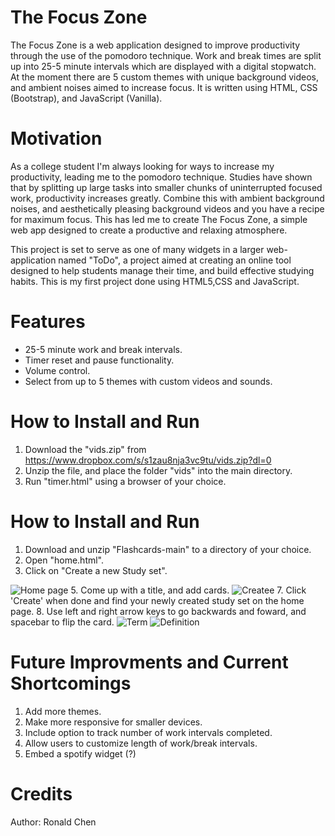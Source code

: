 # The Focus Zone
The Focus Zone is a web application designed to improve productivity through the use of the pomodoro technique. Work and break times are split up into 25-5 minute intervals which are displayed with a digital stopwatch. At the moment there are 5 custom themes with unique background videos, and ambient noises aimed to increase focus. It is written using HTML, CSS (Bootstrap), and JavaScript (Vanilla). 

Motivation
===
As a college student I'm always looking for ways to increase my productivity, leading me to the pomodoro technique. Studies have shown that by splitting up large tasks into smaller chunks of uninterrupted focused work, productivity increases greatly. Combine this with ambient background noises, and aesthetically pleasing background videos and you have a recipe for maximum focus. This has led me to create The Focus Zone, a simple web app designed to create a productive and relaxing atmosphere. 

This project is set to serve as one of many widgets in a larger web-application named "ToDo", a project aimed at creating an online tool designed to help students manage their time, and build effective studying habits. This is my first project done using HTML5,CSS and JavaScript.

Features
===
- 25-5 minute work and break intervals.
- Timer reset and pause functionality.
- Volume control.
- Select from up to 5 themes with custom videos and sounds.

How to Install and Run
===
1. Download the "vids.zip" from https://www.dropbox.com/s/s1zau8nja3vc9tu/vids.zip?dl=0
2. Unzip the file, and place the folder "vids" into the main directory.
3. Run "timer.html" using a browser of your choice. 




How to Install and Run
===
1. Download and unzip "Flashcards-main" to a directory of your choice.
2. Open "home.html".
3. Click on "Create a new Study set".
<img src="/Screenshots/Home.png" alt="Home page"/>
5. Come up with a title, and add cards.
<img src="/Screenshots/Create.png" alt="Createe"/>
7. Click 'Create' when done and find your newly created study set on the home page. 
8. Use left and right arrow keys to go backwards and foward, and spacebar to flip the card.
<img src="/Screenshots/FCTD.png" alt="Term"/>
<img src="/Screenshots/FCT.png" alt="Definition"/>

Future Improvments and Current Shortcomings
=== 
1. Add more themes.
2. Make more responsive for smaller devices.
3. Include option to track number of work intervals completed.
4. Allow users to customize length of work/break intervals.
5. Embed a spotify widget (?)

Credits
===
Author: Ronald Chen

